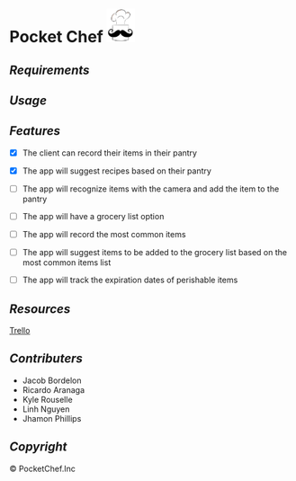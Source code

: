 # Pocket Chef <img src="https://github.com/Jacob-Bordelon/pocket-chef/blob/main/Logo_v4.jpg" width=50 height=60> 


## _Requirements_

## _Usage_

## _Features_
- [x] The client can record their items in their pantry
- [x] The app will suggest recipes based on their pantry
- [ ] The app will recognize items with the camera and add the item to the pantry
- [ ] The app will have a grocery list option
- [ ] The app will record the most common items
- [ ] The app will suggest items to be added to the grocery list based on the most common items list
- [ ] The app will track the expiration dates of perishable items





## _Resources_
[Trello](https://trello.com/b/jd1vH6gc)<br />

## _Contributers_
- Jacob Bordelon
- Ricardo Aranaga
- Kyle Rouselle
- Linh Nguyen
- Jhamon Phillips

## _Copyright_

&copy; PocketChef.Inc
